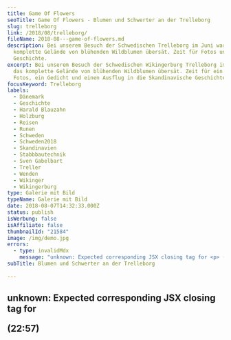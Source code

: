 ```yaml
---
title: Game Of Flowers
seoTitle: Game Of Flowers - Blumen und Schwerter an der Trelleborg
slug: trelleborg
link: /2018/08/trelleborg/
fileName: 2018-08---game-of-flowers.md
description: Bei unserem Besuch der Schwedischen Trelleborg im Juni war das
  komplette Gelände von blühenden Wildblumen übersät. Zeit für Fotos und etwas
  Geschichte.
excerpt: Bei unserem Besuch der Schwedischen Wikingerburg Trelleborg im Juni war
  das komplette Gelände von blühenden Wildblumen übersät. Zeit für ein paar
  Fotos, ein Gedicht und einen Ausflug in die Skandinavische Geschichte.
focusKeyword: Trelleborg
labels:
  - Dänemark
  - Geschichte
  - Harald Blauzahn
  - Holzburg
  - Reisen
  - Runen
  - Schweden
  - Schweden2018
  - Skandinavien
  - Stabbbautechnik
  - Sven Gabelbart
  - Treller
  - Wenden
  - Wikinger
  - Wikingerburg
type: Galerie mit Bild
typeName: Galerie mit Bild
date: 2018-08-07T14:32:33.000Z
status: publish
isWerbung: false
isAffiliate: false
thumbnailId: "21584"
image: /img/demo.jpg
errors:
  - type: invalidMdx
    message: "unknown: Expected corresponding JSX closing tag for <p> (22:57)"
subTitle: Blumen und Schwerter an der Trelleborg
  
---
```


## unknown: Expected corresponding JSX closing tag for <p> (22:57)

<!--
**Bei unserem Besuch der Schwedischen Trelleborg im Juni war das komplette
Gelände von blühenden Wildblumen übersät. Zeit für ein paar Bilder, ein Gedicht
und einen kleinen Ausflug in die Geschichte.**

<blockquote>
## Die Wikinger
Drachenblut auf Stahl
Sie schließen Brüderschaft im hohen Gras

Ein Beil hängt hoch über der Tafel Erinnert sie an ihre letzte Schlacht

Einige sind nicht heimgekehrt Sie besingen sie in ihren Liedern

Ein Meer aus Blumen vor den Toren Dort, wo das Blut floss

Eine Kerbe in der Klinge des Schwertes Das Klirren hallt noch nach

Auf Schmerz und Geschrei folgt Wein und Gesang

Wieder und wieder Der Wille des Königs ist ihr Wille

Es ist kühl in der Burg Draußen senkt sich die Sommersonne

Der Wein wärmt das Herz und lässt die rastlosen Beine zur Ruhe kommen

Ihre Wunden pochen wie der Herzschlag ihrer Kinder</blockquote>

## Die Trelleborg - Kleiner geschichtlicher Exkurs

Die Wikingerkönige Sven Gabelbart und Harald Blauzahn ließen nach 980 die
Trelleborg bauen. Bereits im Jahr 1.000 wurde sie wieder verlassen. Der Grund
dafür waren die zahlreichen Überfälle durch die Wenden. Erst als diese Anfang
des 13. Jahrhunderts nachließen, die Wenden waren unterworfen und
christianisiert worden, siedelten sich wieder Menschen in der Gegend an.

Heute ist die Wikingerburg im Schwedischen
[Skåne](/2018/07/zwischenstopp-in-skane/) teilrenoviert und kann besichtigt
werden. Sie ist die fünfte Burg ihrer Art, die in unserer Zeit entdeckt wurde.
Vor dem Bauwerk aus Holz und Erde befinden sich zwei Runensteine mit der
Aufschrift "Spuren der Erde sprachen in unserer Zeit und wieder wurde die Burg
erbaut, die der Stadt ihren Namen gab".

## Ein Geschenk an das Königspaar

Das erste Mal fand Trelleborg im Jahr 1257 schriftliche Erwähnung. Damals wurde
die Stadt vom Dänischen König Erik Plovpennig zusammen mit
[Malmö](/2018/07/malmoe-zu-fuss/)  Sophie von Dänemark und Valdemar Bigersson
(Valdemar I., König von Schweden) als Hochzeitsgeschenk vermacht.

Doch schon kurz darauf eroberten die Dänen den Ort zurück. Erst 1658 ging
Trelleborg im Zuge des Friedens von Roskilde zusammen mit der Region 
[Skåne](/2018/07/zwischenstopp-in-skane/)  an Schweden über. Soviel zur
Geschichte der gleichnamigen Stadt.

## Der Name Trelleborg

Die Herkunft des Namens Trelleborg ist bis heute nicht ganz geklärt. Nach wie
vor halten sich zwei unterschiedliche Deutungen. Die erste hat ihren Ursprung in
der Dänischen Sprache. Das Dänische Wort für "Sklave" ist "Træl".
Überlieferungen zur Folge wurde die Festung einst von Sklaven erbaut.

Die zweite Deutung wird von der Bauweise abgeleitet. Die für die Verkleidung der
Innen- und Außenwände verwendeten gespaltenen Balken bezeichnete man früher als
"Treller". "Trelleborg" würde somit übersetzt "Stabburg" bedeuten. Was genauso
logisch klingt. Schließlich wurde die kreisförmige Wallanlage damit in der für
ihre Zeit typischen Stabbautechnik errichtet.

[myflickr tag="annetrelleborgburg201806"]

-->

  